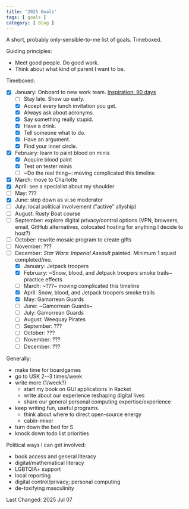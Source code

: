 ```yaml
---
title: '2025 Goals'
tags: [ goals ]
category: [ Blog ]
---
```


A short, probably only-sensible-to-me list of goals. Timeboxed.

Guiding principles:
- Meet good people. Do good work.
- Think about what kind of parent I want to be.

Timeboxed:
- [x] January: Onboard to new work team. [Inspiration: 90 days](https://randsinrepose.com/archives/ninety-days/)
    - [ ] Stay late. Show up early.
    - [x] Accept every lunch invitation you get.
    - [x] Always ask about acronyms.
    - [x] Say something really stupid.
    - [x] Have a drink.
    - [x] Tell someone what to do.
    - [x] Have an argument.
    - [x] Find your inner circle.
- [x] February: learn to paint blood on minis
    - [x] Acquire blood paint
    - [x] Test on tester minis
    - [ ] ~Do the real thing~: moving complicated this timeline
- [x] March: move to Charlotte
- [x] April: see a specialist about my shoulder
- [ ] May: ???
- [x] June: step down as vi.se moderator
- [ ] July: local political involvement ("active" allyship)
- [ ] August: Rusty Boat course
- [ ] September: explore digital privacy/control options (VPN, browsers, email, GitHub alternatives, colocated hosting for anything I decide to host?)
- [ ] October: rewrite mosaic program to create gifts
- [ ] November: ???
- [ ] December: _Star Wars: Imperial Assault_ painted. Minimum 1 squad completed/mo.
    - [x] January: Jetpack troopers
    - [x] February: ~Snow, blood, and Jetpack troopers smoke trails~ practice effects
    - [ ] March: ~???~ moving complicated this timeline
    - [x] April: Snow, blood, and Jetpack troopers smoke trails
    - [x] May: Gamorrean Guards
    - [ ] June: ~Gamorrean Guards~
    - [ ] July: Gamorrean Guards
    - [ ] August: Weequay Pirates
    - [ ] September: ???
    - [ ] October: ???
    - [ ] November: ???
    - [ ] December: ???

Generally:
- make time for boardgames
- go to USK 2--3 times/week
- write more (1/week?)
    - start my book on GUI applications in Racket
    - write about our experience reshaping digital lives
    - share our general personal computing expertise/experience
- keep writing fun, useful programs.
    - think about where to direct open-source energy
    - cabin-mixer
- turn down the bed for S
- knock down todo list priorities

Political ways I can get involved:
- book access and general literacy
- digital/mathematical literacy
- LGBTQIA+ support
- local reporting
- digital control/privacy; personal computing
- de-toxifying masculinity

Last Changed: 2025 Jul 07
